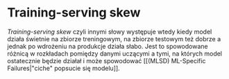 # Training-serving skew
*Training-serving skew* czyli innymi słowy występuje wtedy kiedy model działa świetnie na zbiorze treningowym, na zbiorze testowym też dobrze a jednak po wdrożeniu na produkcje działa słabo. Jest to spowodowane różnicą w rozkładach pomiędzy danymi uczącymi a tymi, na których model ostatecznie będzie działał i może spowodować [[(MLSD) ML-Specific Failures|"ciche" popsucie się modelu]].
